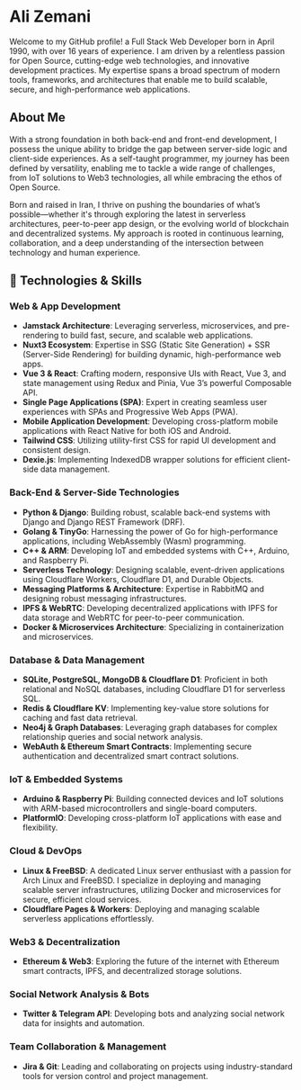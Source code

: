 # Ali Zemani

Welcome to my GitHub profile! a Full Stack Web Developer born in April 1990, with over 16 years of experience. I am driven by a relentless passion for Open Source, cutting-edge web technologies, and innovative development practices. My expertise spans a broad spectrum of modern tools, frameworks, and architectures that enable me to build scalable, secure, and high-performance web applications.

## About Me

With a strong foundation in both back-end and front-end development, I possess the unique ability to bridge the gap between server-side logic and client-side experiences. As a self-taught programmer, my journey has been defined by versatility, enabling me to tackle a wide range of challenges, from IoT solutions to Web3 technologies, all while embracing the ethos of Open Source.

Born and raised in Iran, I thrive on pushing the boundaries of what’s possible—whether it's through exploring the latest in serverless architectures, peer-to-peer app design, or the evolving world of blockchain and decentralized systems. My approach is rooted in continuous learning, collaboration, and a deep understanding of the intersection between technology and human experience.

## 🔧 Technologies & Skills

### Web & App Development
- **Jamstack Architecture**: Leveraging serverless, microservices, and pre-rendering to build fast, secure, and scalable web applications.
- **Nuxt3 Ecosystem**: Expertise in SSG (Static Site Generation) + SSR (Server-Side Rendering) for building dynamic, high-performance web apps.
- **Vue 3 & React**: Crafting modern, responsive UIs with React, Vue 3, and state management using Redux and Pinia, Vue 3’s powerful Composable API.
- **Single Page Applications (SPA)**: Expert in creating seamless user experiences with SPAs and Progressive Web Apps (PWA).
- **Mobile Application Development**: Developing cross-platform mobile applications with React Native for both iOS and Android.
- **Tailwind CSS**: Utilizing utility-first CSS for rapid UI development and consistent design.
- **Dexie.js**: Implementing IndexedDB wrapper solutions for efficient client-side data management.

### Back-End & Server-Side Technologies
- **Python & Django**: Building robust, scalable back-end systems with Django and Django REST Framework (DRF).
- **Golang & TinyGo**: Harnessing the power of Go for high-performance applications, including WebAssembly (Wasm) programming.
- **C++ & ARM**: Developing IoT and embedded systems with C++, Arduino, and Raspberry Pi.
- **Serverless Technology**: Designing scalable, event-driven applications using Cloudflare Workers, Cloudflare D1, and Durable Objects.
- **Messaging Platforms & Architecture**: Expertise in RabbitMQ and designing robust messaging infrastructures.
- **IPFS & WebRTC**: Developing decentralized applications with IPFS for data storage and WebRTC for peer-to-peer communication.
- **Docker & Microservices Architecture**: Specializing in containerization and microservices.

### Database & Data Management
- **SQLite, PostgreSQL, MongoDB & Cloudflare D1**: Proficient in both relational and NoSQL databases, including Cloudflare D1 for serverless SQL.
- **Redis & Cloudflare KV**: Implementing key-value store solutions for caching and fast data retrieval.
- **Neo4j & Graph Databases**: Leveraging graph databases for complex relationship queries and social network analysis.
- **WebAuth & Ethereum Smart Contracts**: Implementing secure authentication and decentralized smart contract solutions.

### IoT & Embedded Systems
- **Arduino & Raspberry Pi**: Building connected devices and IoT solutions with ARM-based microcontrollers and single-board computers.
- **PlatformIO**: Developing cross-platform IoT applications with ease and flexibility.

### Cloud & DevOps
- **Linux & FreeBSD**: A dedicated Linux server enthusiast with a passion for Arch Linux and FreeBSD. I specialize in deploying and managing scalable server infrastructures, utilizing Docker and microservices for secure, efficient cloud services.
- **Cloudflare Pages & Workers**: Deploying and managing scalable serverless applications effortlessly.

### Web3 & Decentralization
- **Ethereum & Web3**: Exploring the future of the internet with Ethereum smart contracts, IPFS, and decentralized storage solutions.

### Social Network Analysis & Bots
- **Twitter & Telegram API**: Developing bots and analyzing social network data for insights and automation.

### Team Collaboration & Management
- **Jira & Git**: Leading and collaborating on projects using industry-standard tools for version control and project management.
